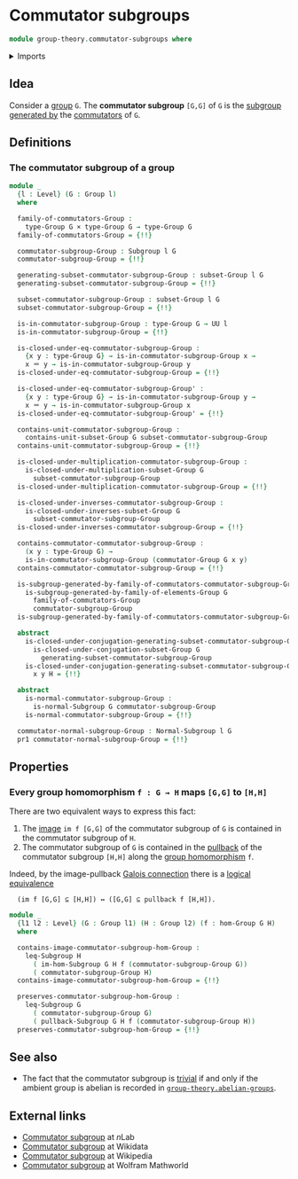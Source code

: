 # Commutator subgroups

```agda
module group-theory.commutator-subgroups where
```

<details><summary>Imports</summary>

```agda
open import foundation.cartesian-product-types
open import foundation.dependent-pair-types
open import foundation.existential-quantification
open import foundation.function-types
open import foundation.identity-types
open import foundation.propositional-truncations
open import foundation.universe-levels

open import group-theory.commutators-of-elements-groups
open import group-theory.conjugation
open import group-theory.groups
open import group-theory.homomorphisms-groups
open import group-theory.images-of-group-homomorphisms
open import group-theory.normal-subgroups
open import group-theory.pullbacks-subgroups
open import group-theory.subgroups
open import group-theory.subgroups-generated-by-families-of-elements-groups
open import group-theory.subgroups-generated-by-subsets-groups
open import group-theory.subsets-groups
```

</details>

## Idea

Consider a [group](group-theory.groups.md) `G`. The **commutator subgroup**
`[G,G]` of `G` is the
[subgroup generated by](group-theory.subgroups-generated-by-families-of-elements-groups.md)
the [commutators](group-theory.commutators-of-elements-groups.md) of `G`.

## Definitions

### The commutator subgroup of a group

```agda
module _
  {l : Level} (G : Group l)
  where

  family-of-commutators-Group :
    type-Group G × type-Group G → type-Group G
  family-of-commutators-Group = {!!}

  commutator-subgroup-Group : Subgroup l G
  commutator-subgroup-Group = {!!}

  generating-subset-commutator-subgroup-Group : subset-Group l G
  generating-subset-commutator-subgroup-Group = {!!}

  subset-commutator-subgroup-Group : subset-Group l G
  subset-commutator-subgroup-Group = {!!}

  is-in-commutator-subgroup-Group : type-Group G → UU l
  is-in-commutator-subgroup-Group = {!!}

  is-closed-under-eq-commutator-subgroup-Group :
    {x y : type-Group G} → is-in-commutator-subgroup-Group x →
    x ＝ y → is-in-commutator-subgroup-Group y
  is-closed-under-eq-commutator-subgroup-Group = {!!}

  is-closed-under-eq-commutator-subgroup-Group' :
    {x y : type-Group G} → is-in-commutator-subgroup-Group y →
    x ＝ y → is-in-commutator-subgroup-Group x
  is-closed-under-eq-commutator-subgroup-Group' = {!!}

  contains-unit-commutator-subgroup-Group :
    contains-unit-subset-Group G subset-commutator-subgroup-Group
  contains-unit-commutator-subgroup-Group = {!!}

  is-closed-under-multiplication-commutator-subgroup-Group :
    is-closed-under-multiplication-subset-Group G
      subset-commutator-subgroup-Group
  is-closed-under-multiplication-commutator-subgroup-Group = {!!}

  is-closed-under-inverses-commutator-subgroup-Group :
    is-closed-under-inverses-subset-Group G
      subset-commutator-subgroup-Group
  is-closed-under-inverses-commutator-subgroup-Group = {!!}

  contains-commutator-commutator-subgroup-Group :
    (x y : type-Group G) →
    is-in-commutator-subgroup-Group (commutator-Group G x y)
  contains-commutator-commutator-subgroup-Group = {!!}

  is-subgroup-generated-by-family-of-commutators-commutator-subgroup-Group :
    is-subgroup-generated-by-family-of-elements-Group G
      family-of-commutators-Group
      commutator-subgroup-Group
  is-subgroup-generated-by-family-of-commutators-commutator-subgroup-Group = {!!}

  abstract
    is-closed-under-conjugation-generating-subset-commutator-subgroup-Group :
      is-closed-under-conjugation-subset-Group G
        generating-subset-commutator-subgroup-Group
    is-closed-under-conjugation-generating-subset-commutator-subgroup-Group
      x y H = {!!}

  abstract
    is-normal-commutator-subgroup-Group :
      is-normal-Subgroup G commutator-subgroup-Group
    is-normal-commutator-subgroup-Group = {!!}

  commutator-normal-subgroup-Group : Normal-Subgroup l G
  pr1 commutator-normal-subgroup-Group = {!!}
```

## Properties

### Every group homomorphism `f : G → H` maps `[G,G]` to `[H,H]`

There are two equivalent ways to express this fact:

1. The [image](group-theory.images-of-group-homomorphisms.md) `im f [G,G]` of
   the commutator subgroup of `G` is contained in the commutator subgroup of
   `H`.
2. The commutator subgroup of `G` is contained in the
   [pullback](group-theory.pullbacks-subgroups.md) of the commutator subgroup
   `[H,H]` along the [group homomorphism](group-theory.homomorphisms-groups.md)
   `f`.

Indeed, by the image-pullback
[Galois connection](order-theory.galois-connections-large-posets.md) there is a
[logical equivalence](foundation.logical-equivalences.md)

```text
  (im f [G,G] ⊆ [H,H]) ↔ ([G,G] ⊆ pullback f [H,H]).
```

```agda
module _
  {l1 l2 : Level} (G : Group l1) (H : Group l2) (f : hom-Group G H)
  where

  contains-image-commutator-subgroup-hom-Group :
    leq-Subgroup H
      ( im-hom-Subgroup G H f (commutator-subgroup-Group G))
      ( commutator-subgroup-Group H)
  contains-image-commutator-subgroup-hom-Group = {!!}

  preserves-commutator-subgroup-hom-Group :
    leq-Subgroup G
      ( commutator-subgroup-Group G)
      ( pullback-Subgroup G H f (commutator-subgroup-Group H))
  preserves-commutator-subgroup-hom-Group = {!!}
```

## See also

- The fact that the commutator subgroup is
  [trivial](group-theory.trivial-subgroups.md) if and only if the ambient group
  is abelian is recorded in
  [`group-theory.abelian-groups`](group-theory.abelian-groups.md).

## External links

- [Commutator subgroup](https://ncatlab.org/nlab/show/commutator%20subgroup) at
  $n$Lab
- [Commutator subgroup](https://www.wikidata.org/wiki/Q522216) at Wikidata
- [Commutator subgroup](https://en.wikipedia.org/wiki/Commutator_subgroup) at
  Wikipedia
- [Commutator subgroup](https://mathworld.wolfram.com/CommutatorSubgroup.html)
  at Wolfram Mathworld
